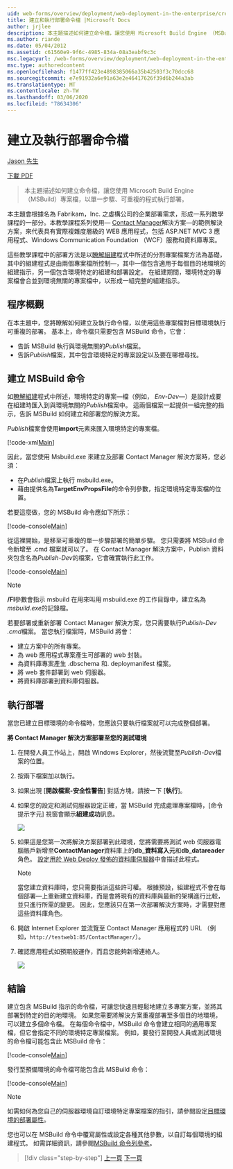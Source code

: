```yaml
---
uid: web-forms/overview/deployment/web-deployment-in-the-enterprise/creating-and-running-a-deployment-command-file
title: 建立和執行部署命令檔 |Microsoft Docs
author: jrjlee
description: 本主題描述如何建立命令檔，讓您使用 Microsoft Build Engine （MSBuild）專案檔以單一步驟執行部署，然後重新 。
ms.author: riande
ms.date: 05/04/2012
ms.assetid: c61560e9-9f6c-4985-834a-08a3eabf9c3c
msc.legacyurl: /web-forms/overview/deployment/web-deployment-in-the-enterprise/creating-and-running-a-deployment-command-file
msc.type: authoredcontent
ms.openlocfilehash: f1477ff423e4898385066a35b42503f3c70dcc68
ms.sourcegitcommit: e7e91932a6e91a63e2e46417626f39d6b244a3ab
ms.translationtype: MT
ms.contentlocale: zh-TW
ms.lasthandoff: 03/06/2020
ms.locfileid: "78634306"
---
```

# <a name="creating-and-running-a-deployment-command-file"></a>建立及執行部署命令檔

[Jason 先生](https://github.com/jrjlee)

[下載 PDF](https://msdnshared.blob.core.windows.net/media/MSDNBlogsFS/prod.evol.blogs.msdn.com/CommunityServer.Blogs.Components.WeblogFiles/00/00/00/63/56/8130.DeployingWebAppsInEnterpriseScenarios.pdf)

> 本主題描述如何建立命令檔，讓您使用 Microsoft Build Engine （MSBuild）專案檔，以單一步驟、可重複的程式執行部署。

本主題會根據名為 Fabrikam，Inc. 之虛構公司的企業部署需求，形成一系列教學課程的一部分。本教學課程系列使用&#x2014; [Contact Manager](the-contact-manager-solution.md)解決方案&#x2014;的範例解決方案，來代表具有實際複雜度層級的 WEB 應用程式，包括 ASP.NET MVC 3 應用程式、Windows Communication Foundation （WCF）服務和資料庫專案。

這些教學課程中的部署方法是以[瞭解組建](understanding-the-build-process.md)程式中所述的分割專案檔案方法為基礎，其中的組建程式是由兩個專案檔所控制&#x2014;，其中一個包含適用于每個目的地環境的組建指示，另一個包含環境特定的組建和部署設定。 在組建期間，環境特定的專案檔會合並到環境無關的專案檔中，以形成一組完整的組建指示。

## <a name="process-overview"></a>程序概觀

在本主題中，您將瞭解如何建立及執行命令檔，以使用這些專案檔對目標環境執行可重複的部署。 基本上，命令檔只需要包含 MSBuild 命令，它會：

- 告訴 MSBuild 執行與環境無關的*Publish*檔案。
- 告訴*Publish*檔案，其中包含環境特定的專案設定以及要在哪裡尋找。

## <a name="create-an-msbuild-command"></a>建立 MSBuild 命令

如[瞭解組建](understanding-the-build-process.md)程式中所述，環境特定的專案&#x2014;檔（例如， *Env-Dev*&#x2014;）是設計成要在組建時匯入到與環境無關的*Publish*檔案中。 這兩個檔案一起提供一組完整的指示，告訴 MSBuild 如何建立和部署您的解決方案。

*Publish*檔案會使用**import**元素來匯入環境特定的專案檔。

[!code-xml[Main](creating-and-running-a-deployment-command-file/samples/sample1.xml)]

因此，當您使用 Msbuild.exe 來建立及部署 Contact Manager 解決方案時，您必須：

- 在*Publish*檔案上執行 msbuild.exe。
- 藉由提供名為**TargetEnvPropsFile**的命令列參數，指定環境特定專案檔的位置。

若要這麼做，您的 MSBuild 命令應如下所示：

[!code-console[Main](creating-and-running-a-deployment-command-file/samples/sample2.cmd)]

從這裡開始，是移至可重複的單一步驟部署的簡單步驟。 您只需要將 MSBuild 命令新增至 .cmd 檔案就可以了。 在 Contact Manager 解決方案中，Publish 資料夾包含名為*Publish-Dev*的檔案，它會確實執行此工作。

[!code-console[Main](creating-and-running-a-deployment-command-file/samples/sample3.cmd)]

> [!NOTE]
> **/Fl**參數會指示 msbuild 在用來叫用 msbuild.exe 的工作目錄中，建立名為*msbuild.exe*的記錄檔。

若要部署或重新部署 Contact Manager 解決方案，您只需要執行*Publish-Dev .cmd*檔案。 當您執行檔案時，MSBuild 將會：

- 建立方案中的所有專案。
- 為 web 應用程式專案產生可部署的 web 封裝。
- 為資料庫專案產生 .dbschema 和. deploymanifest 檔案。
- 將 web 套件部署到 web 伺服器。
- 將資料庫部署到資料庫伺服器。

## <a name="run-the-deployment"></a>執行部署

當您已建立目標環境的命令檔時，您應該只要執行檔案就可以完成整個部署。

**將 Contact Manager 解決方案部署至您的測試環境**

1. 在開發人員工作站上，開啟 Windows Explorer，然後流覽至*Publish-Dev*檔案的位置。
2. 按兩下檔案加以執行。
3. 如果出現 [**開啟檔案-安全性警告**] 對話方塊，請按一下 [**執行**]。
4. 如果您的設定和測試伺服器設定正確，當 MSBuild 完成處理專案檔時，[命令提示字元] 視窗會顯示**組建成功**訊息。

    ![](creating-and-running-a-deployment-command-file/_static/image1.png)
5. 如果這是您第一次將解決方案部署到此環境，您將需要將測試 web 伺服器電腦帳戶新增至**ContactManager**資料庫上的**db\_資料寫入元**和**db\_datareader**角色。 [設定用於 Web Deploy 發佈的資料庫伺服器](../configuring-server-environments-for-web-deployment/configuring-a-database-server-for-web-deploy-publishing.md)中會描述此程式。

    > [!NOTE]
    > 當您建立資料庫時，您只需要指派這些許可權。 根據預設，組建程式不會在每個部署&#x2014;上重新建立資料庫，而是會將現有的資料庫與最新的架構進行比較，並只進行所需的變更。 因此，您應該只在第一次部署解決方案時，才需要對應這些資料庫角色。
6. 開啟 Internet Explorer 並流覽至 Contact Manager 應用程式的 URL （例如，`http://testweb1:85/ContactManager/`）。
7. 確認應用程式如預期般運作，而且您能夠新增連絡人。

    ![](creating-and-running-a-deployment-command-file/_static/image2.png)

## <a name="conclusion"></a>結論

建立包含 MSBuild 指示的命令檔，可讓您快速且輕鬆地建立多專案方案，並將其部署到特定的目的地環境。 如果您需要將解決方案重複部署至多個目的地環境，可以建立多個命令檔。 在每個命令檔中，MSBuild 命令會建立相同的通用專案檔，但它會指定不同的環境特定專案檔案。 例如，要發行至開發人員或測試環境的命令檔可能包含此 MSBuild 命令：

[!code-console[Main](creating-and-running-a-deployment-command-file/samples/sample4.cmd)]

發行至預備環境的命令檔可能包含此 MSBuild 命令：

[!code-console[Main](creating-and-running-a-deployment-command-file/samples/sample5.cmd)]

> [!NOTE]
> 如需如何為您自己的伺服器環境自訂環境特定專案檔案的指引，請參閱設定[目標環境的部署屬性](../configuring-server-environments-for-web-deployment/configuring-deployment-properties-for-a-target-environment.md)。

您也可以在 MSBuild 命令中覆寫屬性或設定各種其他參數，以自訂每個環境的組建程式。 如需詳細資訊，請參閱[MSBuild 命令列參考](https://msdn.microsoft.com/library/ms164311.aspx)。

> [!div class="step-by-step"]
> [上一頁](deploying-database-projects.md)
> [下一頁](manually-installing-web-packages.md)
